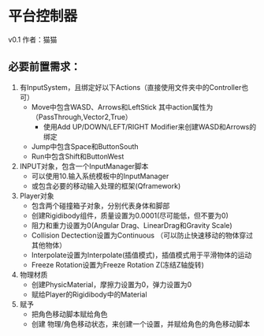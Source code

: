 # 平台控制器
v0.1 
作者：猫猫 

## 必要前置需求：

1. 有InputSystem，且绑定好以下Actions（直接使用文件夹中的Controller也可）
    - Move中包含WASD、Arrows和LeftStick 其中action属性为（PassThrough,Vector2,True）
        - 使用Add UP/DOWN/LEFT/RIGHT Modifier来创建WASD和Arrows的绑定
    - Jump中包含Space和ButtonSouth
    - Run中包含Shift和ButtonWest
2. INPUT对象，包含一个InputManager脚本
    - 可以使用10.输入系统模板中的InputManager
    - 或包含必要的移动输入处理的框架(Qframework)
3. Player对象
    - 包含两个碰撞箱子对象，分别代表身体和脚部
    - 创建Rigidibody组件，质量设置为0.0001(尽可能低，但不要为0)
    - 阻力和重力设置为0(Angular Drag、LinearDrag和Gravity Scale)
    - Collision Dectection设置为Continuous （可以防止快速移动的物体穿过其他物体）
    - Interpolate设置为Interpolate(插值模式)，插值模式用于平滑物体的运动
    - Freeze Rotation设置为Freeze Rotation Z(冻结Z轴旋转)
4. 物理材质
    - 创建PhysicMaterial，摩擦力设置为0，弹力设置为0
    - 赋给Player的Rigidibody中的Material
5. 赋予
    - 把角色移动脚本赋给角色
    - 创建 物理/角色移动状态，来创建一个设置，并赋给角色的角色移动脚本
